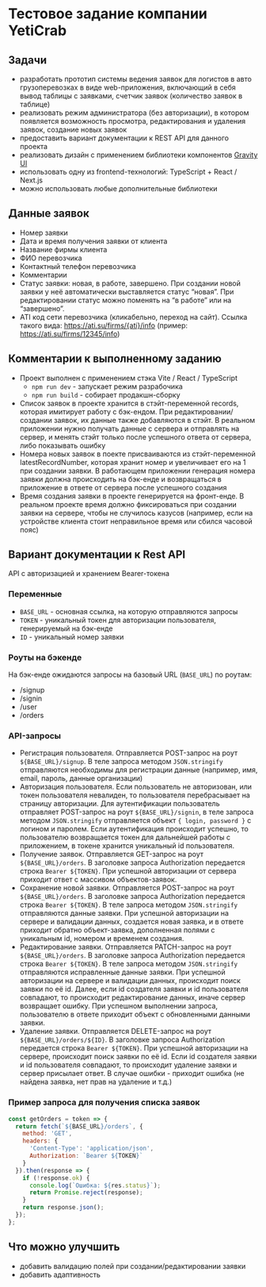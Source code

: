 # Тестовое задание компании YetiCrab

## Задачи

- разработать прототип системы ведения заявок для логистов в авто грузоперевозках в виде web-приложения, включающий в себя вывод таблицы с заявками, счетчик заявок (количество заявок в таблице)
- реализовать режим администратора (без авторизации), в котором появляется возможность просмотра, редактирования и удаления заявок, создание новых заявок
- предоставить вариант документации к REST API для данного проекта
- реализовать дизайн с применением библиотеки компонентов [Gravity UI](https://gravity-ui.com/)
- использовать одну из frontend-технологий: TypeScript + React / Next.js
- можно использовать любые дополнительные библиотеки

## Данные заявок

- Номер заявки
- Дата и время получения заявки от клиента
- Название фирмы клиента
- ФИО перевозчика
- Контактный телефон перевозчика
- Комментарии
- Статус заявки: новая, в работе, завершено. При создании новой заявки у неё автоматически выставляется статус “новая”. При редактировании статус можно поменять на “в работе” или на “завершено”.
- ATI код сети перевозчика (кликабельно, переход на сайт). Ссылка такого вида: https://ati.su/firms/{ati}/info (пример: https://ati.su/firms/12345/info)

## Комментарии к выполненному заданию

- Проект выполнен с применением стэка Vite / React / TypeScript
  - `npm run dev` - запускает режим разрабочика
  - `npm run build` - собирает продакшн-сборку
- Список заявок в проекте хранится в стэйт-переменной records, которая имитирует работу с бэк-ендом. При редактировании/создании заявок, их данные также добавляются в стэйт. В реальном приложении нужно получать данные с сервера и отправлять на сервер, и менять стэйт только после успешного ответа от сервера, либо показывать ошибку
- Номера новых заявок в поекте присваиваются из стэйт-переменной latestRecordNumber, которая хранит номер и увеличивает его на 1 при создании заявки. В работающем приложении генерация номера заявки должна происходить на бэк-енде и возвращаться в приложение в ответе от сервера после успешного создания
- Время создания заявки в проекте генерируется на фронт-енде. В реальном проекте время должно фиксироваться при создании заявки на сервере, чтобы не случилось казусов (например, если на устройстве клиента стоит неправильное время или сбился часовой пояс)

## Вариант документации к Rest API

API с авторизацией и хранением Bearer-токена

### Переменные

- `BASE_URL` - основная ссылка, на которую отправляются запросы
- `TOKEN` - уникальный токен для авторизации пользователя, генерируемый на бэк-енде
- `ID` - уникальный номер заявки

### Роуты на бэкенде

На бэк-енде ожидаются запросы на базовый URL (`BASE_URL`) по роутам:

- /signup
- /signin
- /user
- /orders

### API-запросы

- Регистрация пользователя. Отправляется POST-запрос на роут `${BASE_URL}/signup`. В теле запроса методом `JSON.stringify` отправляются необходимы для регистрации данные (например, имя, email, пароль, данные организации)
- Авторизация пользователя. Если пользователь не авторизован, или токен пользователя невалиден, то пользователя перебрасывает на страницу авторизации. Для аутентификации пользователь отправляет POST-запрос на роут `${BASE_URL}/signin`, в теле запроса методом `JSON.stringify` отправляется объект `{ login, password }` с логином и паролем. Если аутентификация происходит успешно, то пользователю возвращается токен для дальнейшей работы с приложением, в токене хранится уникальный id пользователя.
- Получение заявок. Отправляется GET-запрос на роут `${BASE_URL}/orders`. В заголовке запроса Authorization передается строка `Bearer ${TOKEN}`. При успешной авторизации от сервера приходит ответ с массивом объектов-заявок.
- Сохранение новой заявки. Отправляется POST-запрос на роут `${BASE_URL}/orders`. В заголовке запроса Authorization передается строка `Bearer ${TOKEN}`. В теле запроса методом `JSON.stringify` отправляются данные заявки. При успешной авторизации на сервере и валидации данных, создается новая заявка, и в ответе приходит обратно объект-заявка, дополненная полями с уникальным id, номером и временем создания.
- Редактирование заявки. Отправляется PATCH-запрос на роут `${BASE_URL}/orders`. В заголовке запроса Authorization передается строка `Bearer ${TOKEN}`. В теле запроса методом `JSON.stringify` отправляются исправленные данные заявки. При успешной авторизации на сервере и валидации данных, происходит поиск заявки по её id. Далее, если id создателя заявки и id пользователя совпадают, то происходит редактирование данных, иначе сервер возвращает ошибку. При успешном выполнении запроса, пользователю в ответе приходит объект с обновленными данными заявки.
- Удаление заявки. Отправляется DELETE-запрос на роут `${BASE_URL}/orders/${ID}`. В заголовке запроса Authorization передается строка `Bearer ${TOKEN}`. При успешной авторизации на сервере, происходит поиск заявки по её id. Если id создателя заявки и id пользователя совпадают, то происходит удаление заявки и сервер присылает ответ. В случае ошибки - приходит ошибка (не найдена заявка, нет прав на удаление и т.д.)

### Пример запроса для получения списка заявок

```javascript
const getOrders = token => {
  return fetch(`${BASE_URL}/orders`, {
    method: 'GET',
    headers: {
      'Content-Type': 'application/json',
      Authorization: `Bearer ${TOKEN}`
    }
  }).then(response => {
    if (!response.ok) {
      console.log(`Ошибка: ${res.status}`);
      return Promise.reject(response);
    }
    return response.json();
  });
};
```

## Что можно улучшить

- добавить валидацию полей при создании/редактировании заявки
- добавить адаптивность
